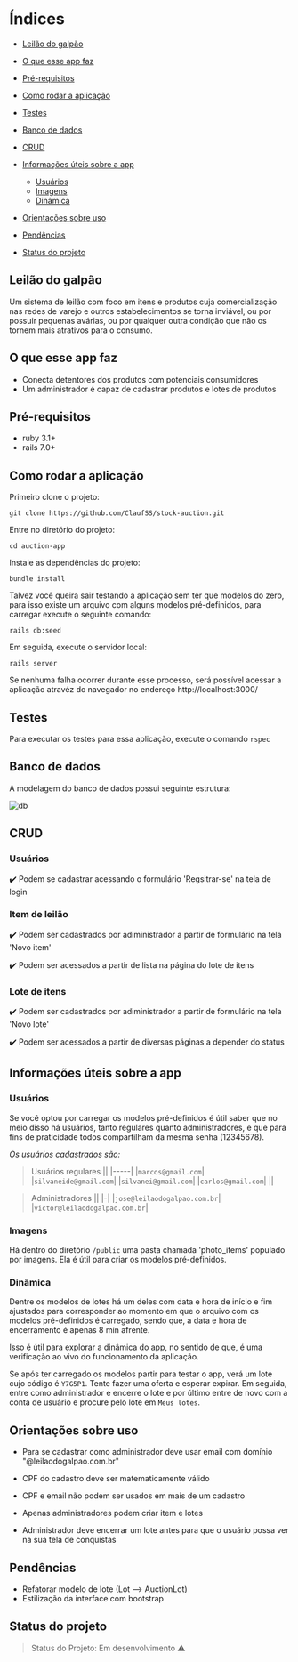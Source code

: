 
# Índices


* [Leilão do galpão](#leilão-do-galpão)

* [O que esse app faz](#o-que-esse-app-faz)

* [Pré-requisitos](#pré-requisitos)

* [Como rodar a aplicação](#como-rodar-a-aplicação)

* [Testes](#testes)

* [Banco de dados](#banco-de-dados)

* [CRUD](#crud)

* [Informações úteis sobre a app](#informações-úteis-sobre-a-app)

  * [Usuários](#usuários)
  * [Imagens](#imagens)
  * [Dinâmica](#dinâmica)

* [Orientações sobre uso](#orientações-sobre-uso)

* [Pendências](#pendências)

* [Status do projeto](#status-do-projeto)


## Leilão do galpão

Um sistema de leilão com foco em itens e produtos cuja comercialização nas redes de varejo e outros estabelecimentos se torna inviável, ou por possuir pequenas avárias, ou por qualquer outra condição que não os tornem mais atrativos para o consumo.



## O que esse app faz

- Conecta detentores dos produtos com potenciais consumidores
- Um administrador é capaz de cadastrar produtos e lotes de produtos
## Pré-requisitos

- ruby 3.1+
- rails 7.0+

## Como rodar a aplicação

Primeiro clone o projeto:

`git clone https://github.com/ClaufSS/stock-auction.git`

Entre no diretório do projeto:

`cd auction-app`

Instale as dependências do projeto:

`bundle install`

Talvez você queira sair testando a aplicação sem ter que modelos do zero, para isso existe um arquivo com alguns modelos pré-definidos, para carregar execute o seguinte comando:

`rails db:seed`

Em seguida, execute o servidor local:

`rails server`


Se nenhuma falha ocorrer durante esse processo, será possível acessar a aplicação atravéz do navegador no endereço http://localhost:3000/


## Testes
Para executar os testes para essa aplicação, execute o comando
`rspec`

## Banco de dados

A modelagem do banco de dados possui seguinte estrutura:

![db](https://github.com/ClaufSS/stock-auction/assets/82234131/622d8261-9271-4d83-aa47-3b19c6e937e8)

## CRUD

### Usuários

:heavy_check_mark: Podem se cadastrar acessando o formulário 'Regsitrar-se' na tela de login

### Item de leilão

:heavy_check_mark: Podem ser cadastrados por adiministrador a partir de formulário na tela 'Novo item'

:heavy_check_mark: Podem ser acessados a partir de lista na página do lote de itens

### Lote de itens

:heavy_check_mark: Podem ser cadastrados por adiministrador a partir de formulário na tela 'Novo lote'

:heavy_check_mark: Podem ser acessados a partir de diversas páginas a depender do status

## Informações úteis sobre a app

### Usuários
Se você optou por carregar os modelos pré-definidos é útil saber que no meio disso há usuários, tanto regulares quanto administradores, e que para fins de praticidade todos compartilham da mesma senha (12345678).

*Os usuários cadastrados são:*


>Usuários regulares
>||
>|-----|
>|`marcos@gmail.com`|
>|`silvaneide@gmail.com`|
>|`silvanei@gmail.com`|
>|`carlos@gmail.com`|
>||

> Administradores
>||
>|-|
>|`jose@leilaodogalpao.com.br`|
>|`victor@leilaodogalpao.com.br`|

### Imagens
Há dentro do diretório `/public` uma pasta chamada 'photo_items' populado por imagens. Ela é útil para criar os modelos pré-definidos.

### Dinâmica
Dentre os modelos de lotes há um deles com data e hora de início e fim ajustados para corresponder ao momento em que o arquivo com os modelos pré-definidos é carregado, sendo que, a data e hora de encerramento é apenas 8 min afrente.

Isso é útil para explorar a dinâmica do app, no sentido de que, é uma verificação ao vivo do funcionamento da aplicação.

Se após ter carregado os modelos partir para testar o app, verá um lote cujo código é `Y7G5P1`. Tente fazer uma oferta e esperar expirar. Em seguida, entre como administrador e encerre o lote e por último entre de novo com a conta de usuário e procure pelo lote em `Meus lotes`.

## Orientações sobre uso

- Para se cadastrar como administrador deve usar email com domínio "@leilaodogalpao.com.br"

- CPF do cadastro deve ser matematicamente válido

- CPF e email não podem ser usados em mais de um cadastro

- Apenas administradores podem criar item e lotes

- Administrador deve encerrar um lote antes para que o usuário possa ver na sua tela de conquistas

## Pendências

- Refatorar modelo de lote (Lot --> AuctionLot)
- Estilização da interface com bootstrap

## Status do projeto

> Status do Projeto: Em desenvolvimento :warning:
